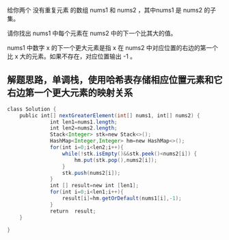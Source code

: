 给你两个 没有重复元素 的数组 nums1 和 nums2 ，其中nums1 是 nums2 的子集。

请你找出 nums1 中每个元素在 nums2 中的下一个比其大的值。

nums1 中数字 x 的下一个更大元素是指 x 在 nums2 中对应位置的右边的第一个比 x 大的元素。如果不存在，对应位置输出 -1 。

## 解题思路，单调栈，使用哈希表存储相应位置元素和它右边第一个更大元素的映射关系
```java
class Solution {
    public int[] nextGreaterElement(int[] nums1, int[] nums2) {
              int len1=nums1.length;
              int len2=nums2.length;
              Stack<Integer> stk=new Stack<>();
              HashMap<Integer,Integer> hm=new HashMap<>();
              for(int i=0;i<len2;i++){
                  while(!stk.isEmpty()&&stk.peek()<nums2[i]) {
                      hm.put(stk.pop(),nums2[i]);
                  }
                  stk.push(nums2[i]);
              }
              int [] result=new int [len1];
              for(int i=0;i<len1;i++){
                  result[i]=hm.getOrDefault(nums1[i],-1);
              }
              return  result;
    }

}
```
